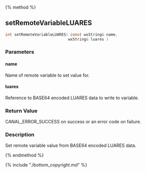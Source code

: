 
{% method %}
## setRemoteVariableLUARES

```c
int setRemoteVariableLUARES( const wxString& name,  
                            wxString& luares )
```

### Parameters

#### name
Name of remote variable to set value for.

#### luares
Reference to BASE64 encoded LUARES data to write to variable.

### Return Value
CANAL_ERROR_SUCCESS on success or an error code on failure. 

### Description
Set remote variable value from BASE64 encoded LUARES data. 

{% endmethod %}

{% include "./bottom_copyright.md" %}
